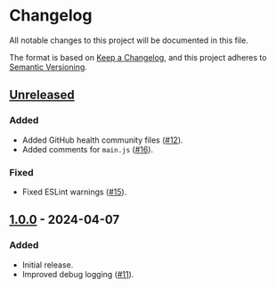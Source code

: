 # Changelog

All notable changes to this project will be documented in this file.

The format is based on [Keep a Changelog](https://keepachangelog.com/en/1.1.0/),
and this project adheres to
[Semantic Versioning](https://semver.org/spec/v2.0.0.html).

## [Unreleased]

### Added

- Added GitHub health community files
  ([#12](https://github.com/tylermilner/last-successful-commit-hash-action/pull/12)).
- Added comments for `main.js`
  ([#16](https://github.com/tylermilner/last-successful-commit-hash-action/pull/16)).

### Fixed

- Fixed ESLint warnings
  ([#15](https://github.com/tylermilner/last-successful-commit-hash-action/pull/15)).

## [1.0.0] - 2024-04-07

### Added

- Initial release.
- Improved debug logging
  ([#11](https://github.com/tylermilner/last-successful-commit-hash-action/pull/11)).

[unreleased]:
  https://github.com/tylermilner/last-successful-commit-hash-action/compare/v1.0.0...HEAD
[1.0.0]:
  https://github.com/tylermilner/last-successful-commit-hash-action/releases/tag/v1.0.0
